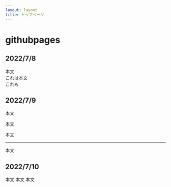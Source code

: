```yaml
---
layout: layout
title: トップページ
---
```



# githubpages
## 2022/7/8
本文  
これは本文  
これも  
## 2022/7/9
本文

本文

本文

---

本文
## 2022/7/10
本文
本文
本文